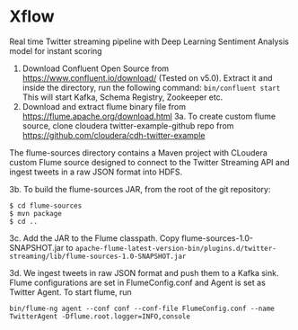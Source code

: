 # Xflow
Real time Twitter streaming pipeline with Deep Learning Sentiment Analysis model for instant scoring
1. Download Confluent Open Source from https://www.confluent.io/download/ (Tested on v5.0).
Extract it and inside the directory, run the following command: ```bin/confluent start```
This will start Kafka, Schema Registry, Zookeeper etc.
2. Download and extract flume binary file from https://flume.apache.org/download.html
3a. To create custom flume source, clone cloudera twitter-example-github repo from https://github.com/cloudera/cdh-twitter-example

The flume-sources directory contains a Maven project with CLoudera custom Flume source designed to connect to the Twitter Streaming API and ingest tweets in a raw JSON format into HDFS.

3b. To build the flume-sources JAR, from the root of the git repository:

```
$ cd flume-sources  
$ mvn package
$ cd ..
```
3c. Add the JAR to the Flume classpath. Copy flume-sources-1.0-SNAPSHOT.jar to ```apache-flume-latest-version-bin/plugins.d/twitter-streaming/lib/flume-sources-1.0-SNAPSHOT.jar```

3d. We ingest tweets in raw JSON format and push them to a Kafka sink. Flume configurations are set in FlumeConfig.conf and Agent is set as Twitter Agent. To start flume, run 
```
bin/flume-ng agent --conf conf --conf-file FlumeConfig.conf --name TwitterAgent -Dflume.root.logger=INFO,console
```


